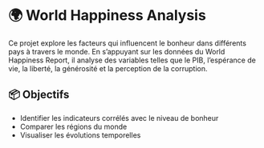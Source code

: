 # 🌍 World Happiness Analysis

Ce projet explore les facteurs qui influencent le bonheur dans différents pays à travers le monde.
En s’appuyant sur les données du World Happiness Report, il analyse des variables telles que le PIB, l’espérance de vie, la liberté, la générosité et la perception de la corruption.

## 📦 Objectifs

- Identifier les indicateurs corrélés avec le niveau de bonheur
- Comparer les régions du monde
- Visualiser les évolutions temporelles

